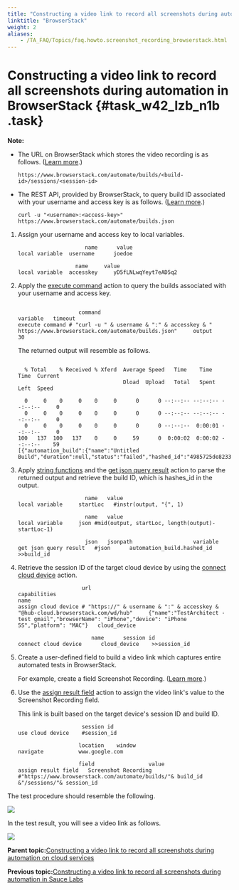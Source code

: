 ```yaml
--- 
title: "Constructing a video link to record all screenshots during automation in BrowserStack"
linktitle: "BrowserStack"
weight: 2
aliases: 
    - /TA_FAQ/Topics/faq.howto.screenshot_recording_browserstack.html
---
```

# Constructing a video link to record all screenshots during automation in BrowserStack {#task_w42_lzb_n1b .task}

**Note:**

-   The URL on BrowserStack which stores the video recording is as follows. \([Learn more](https://www.browserstack.com/automate/rest-api).\)

    ```
    https://www.browserstack.com/automate/builds/<build-id>/sessions/<session-id>
    ```

-   The REST API, provided by BrowserStack, to query build ID associated with your username and access key is as follows. \([Learn more](https://www.browserstack.com/automate/rest-api).\)

    ```
    curl -u "<username>:<access-key>" https://www.browserstack.com/automate/builds.json
    ```


1.  Assign your username and access key to local variables.

    ```
                         name	   value
    local variable	username      joedoe
    		
    	              name	   value
    local variable	accesskey     yD5fLNLwqYeyt7eAD5q2
    ```

2.  Apply the [execute command](../../TA_Automation/Topics/bia_execute_command.html) action to query the builds associated with your username and access key.

    ```
                     
    	               command	                                                                                       variable   timeout
    execute command	# "curl -u " & username & ":" & accesskey & " https://www.browserstack.com/automate/builds.json"     output     30
    ```

    The returned output will resemble as follows.

    ```
    
      % Total    % Received % Xferd  Average Speed   Time    Time     Time  Current
                                     Dload  Upload   Total   Spent    Left  Speed
    
      0     0    0     0    0     0      0      0 --:--:-- --:--:-- --:--:--     0
      0     0    0     0    0     0      0      0 --:--:-- --:--:-- --:--:--     0
      0     0    0     0    0     0      0      0 --:--:--  0:00:01 --:--:--     0
    100   137  100   137    0     0     59      0  0:00:02  0:00:02 --:--:--    59
    [{"automation_build":{"name":"Untitled Build","duration":null,"status":"failed","hashed_id":"4985725de82332b74abcd1520449b364fab3b674"}}]
    ```

3.  Apply [string functions](../../TA_Automation/Topics/Expressions_string_functions.html) and the [get json query result](../../TA_Automation/Topics/bia_get_json_query_result.html) action to parse the returned output and retrieve the build ID, which is hashes\_id in the output.

    ```
    	                 name	value	
    local variable	   startLoc   #instr(output, "{", 1)	
    			
    	                 name	value	
    local variable	   json	#mid(output, startLoc, length(output)-startLoc-1)	
    			
    	                 json	jsonpath	               variable
    get json query result   #json      automation_build.hashed_id    >>build_id
    ```

4.  Retrieve the session ID of the target cloud device by using the [connect cloud device](../../TA_Automation/Topics/bia_connect_cloud_device.html) action.

    ```
    		            url	                                                                           capabilities	                                                                                     name
    assign cloud device	# "https://" & username & ":" & accesskey & "@hub-cloud.browserstack.com/wd/hub"     {"name":"TestArchitect - test gmail","browserName": "iPhone","device": "iPhone 5S","platform": "MAC"}   cloud_device
    			
    	                   name	     session id	
    connect cloud device      cloud_device    >>session_id	
    ```

5.  Create a user-defined field to build a video link which captures entire automated tests in BrowserStack.

    For example, create a field Screenshot Recording. \([Learn more](../../TA_Administration/Topics/User_defined_fields_create.html).\)

6.  Use the [assign result field](../../TA_Automation/Topics/bia_assign_result_field.html) action to assign the video link's value to the Screenshot Recording field.

    This link is built based on the target device's session ID and build ID.

    ```
    	                session id	
    use cloud device	#session_id	
    		
    	               location	   window
    navigate	       www.google.com	
    		
    	               field	             value
    assign result field   Screenshot Recording     #"https://www.browserstack.com/automate/builds/"& build_id &"/sessions/"& session_id
    ```


The test procedure should resemble the following.

![](../Images/browserstack_test_lines.png)

In the test result, you will see a video link as follows.

![](../Images/browserstack_screenshot_recording_field.png)

**Parent topic:**[Constructing a video link to record all screenshots during automation on cloud services](../../TA_FAQ/Topics/faq.howto.screenshot_recording_mobile_cloud.html)

**Previous topic:**[Constructing a video link to record all screenshots during automation in Sauce Labs](../../TA_FAQ/Topics/faq.howto.screenshot_recording_saucelabs.html)

